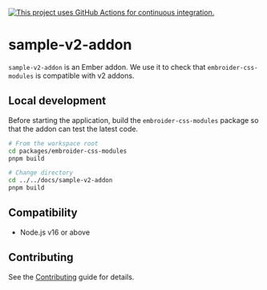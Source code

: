 [![This project uses GitHub Actions for continuous integration.](https://github.com/ijlee2/embroider-css-modules/actions/workflows/ci.yml/badge.svg)](https://github.com/ijlee2/embroider-css-modules/actions/workflows/ci.yml)

# sample-v2-addon

`sample-v2-addon` is an Ember addon. We use it to check that `embroider-css-modules` is compatible with v2 addons.


## Local development

Before starting the application, build the `embroider-css-modules` package so that the addon can test the latest code.

```sh
# From the workspace root
cd packages/embroider-css-modules
pnpm build

# Change directory
cd ../../docs/sample-v2-addon
pnpm build
```


## Compatibility

* Node.js v16 or above


## Contributing

See the [Contributing](../../CONTRIBUTING.md) guide for details.
